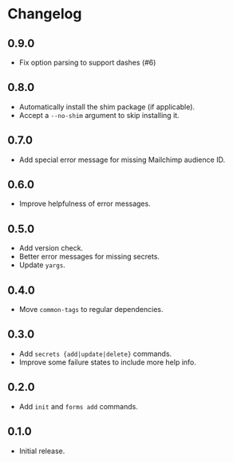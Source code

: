 # Changelog

## 0.9.0

- Fix option parsing to support dashes (#6)

## 0.8.0

- Automatically install the shim package (if applicable).
- Accept a `--no-shim` argument to skip installing it.

## 0.7.0

- Add special error message for missing Mailchimp audience ID.

## 0.6.0

- Improve helpfulness of error messages.

## 0.5.0

- Add version check.
- Better error messages for missing secrets.
- Update `yargs`.

## 0.4.0

- Move `common-tags` to regular dependencies.

## 0.3.0

- Add `secrets {add|update|delete}` commands.
- Improve some failure states to include more help info.

## 0.2.0

- Add `init` and `forms add` commands.

## 0.1.0

- Initial release.
